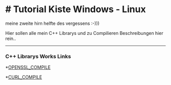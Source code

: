 <h1># Tutorial Kiste Windows  - Linux</h1>


meine zweite hirn helfte des vergessens :-)))

Hier sollen alle mein C++ Librarys und zu Compilieren Beschreibungen hier rein..

<hr>

<h3>C++ Librarys Works Links</h3>

*[OPENSSL_COMPILE](https://github.com/thunderbird2013/readme_tutorials/blob/main/openssl_compile.md)

*[CURL_COMPILE](https://github.com/thunderbird2013/readme_tutorials/blob/main/curl_compile.md)
